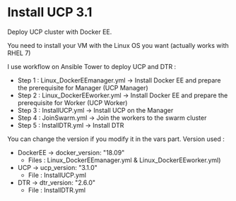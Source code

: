 # Install UCP 3.1
Deploy UCP cluster with Docker EE.

You need to install your VM with the Linux OS you want (actually works with RHEL 7)

I use workflow on Ansible Tower to deploy UCP and DTR :
* Step 1 : Linux_DockerEEmanager.yml -> Install Docker EE and prepare the prerequisite for Manager (UCP Manager)
* Step 2 : Linux_DockerEEworker.yml -> Install Docker EE and prepare the prerequisite for Worker (UCP Worker)
* Step 3 : InstallUCP.yml -> Install UCP on the Manager
* Step 4 : JoinSwarm.yml -> Join the workers to the swarm cluster
* Step 5 : InstallDTR.yml -> Install DTR

You can change the version if you modify it in the vars part.
Version used :
* DockerEE -> docker_version: "18.09" 
  * Files : Linux_DockerEEmanager.yml & Linux_DockerEEworker.yml)
* UCP -> ucp_version: "3.1.0"
  * File : InstallUCP.yml
* DTR -> dtr_version: "2.6.0"
  * File : InstallDTR.yml
